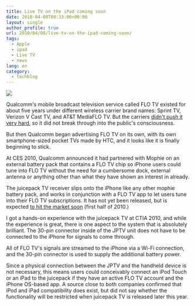 ```yaml
---
title: Live TV on the iPad coming soon
date: 2010-04-08T00:33:00+00:00
layout: single
author_profile: true
url: 2010/04/08/live-tv-on-the-ipad-coming-soon/
tags:
  - Apple
  - ipad
  - Live TV
  - news
lang: en
category: 
  - techblog
---
```

[![](http://1.bp.blogspot.com/_vaUVXcmC3OI/S70ct_Lg7vI/AAAAAAAAB1c/0BDes8oyyy4/s320/4782.jpg)](http://1.bp.blogspot.com/_vaUVXcmC3OI/S70ct_Lg7vI/AAAAAAAAB1c/0BDes8oyyy4/s1600-h/4782.jpg)

Qualcomm's mobile broadcast television service called FLO TV existed for about five years under different wireless carrier brand names: Sprint TV, Verizon V Cast TV, and AT&T MediaFLO TV. But the carriers [didn't push it very hard](http://www.businessinsider.com/2008/3/qualcomm-ceo-mobile-tv-growth-sluggish), so it did not break through into the public's consciousness.

But then Qualcomm began advertising FLO TV on its own, with its own smartphone-sized pocket TVs made by HTC, and it looks like it is finally beginning to stick.

At CES 2010, Qualcomm announced it had partnered with Mophie on an external battery pack that contains a FLO TV chip so iPhone users could tune into FLO TV without the need for a cumbersome dock, external antenna or anything other than what they have shown an interest in already.

The juicepack TV receiver slips onto the iPhone like any other mophie battery pack, and works in conjunction with a FLO TV app to let users tune into their FLO TV subscriptions. It has not yet been released, but is expected [to hit the market soon](http://www.mophie.com/juice-pack-3g-3gs-p/1106_jptv-a0-ip3gs-blk.htm) (first half of 2010.)

I got a hands-on experience with the juicepack TV at CTIA 2010, and while the experience is great, there is one aspect to the system that is absolutely brilliant. The 30-pin connector inside of the JPTV unit does not have to be connected to the iPhone for signals to come through.

All of FLO TV's signals are streamed to the iPhone via a Wi-Fi connection, and the 30-pin connector is used to supply the additional battery power.

Since a physical connection between the JPTV and the handheld device is not necessary, this means users could conceivably connect an iPod Touch or an iPad to the juicepack if they have an active FLO TV account and the iPhone OS-based app. A source close to both companies confirmed that iPod and iPad compatibility does exist, but did not say whether the functionality will be restricted when juicepack TV is released later this year.